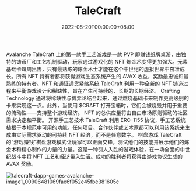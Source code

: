 ﻿---
title: "TaleCraft"
description: "Avalanche 上的第一款手工艺游戏
TaleCraft 是一款 PVP 靠游戏赚钱的纸牌桌游，由独特的铸币厂和工艺机制驱动，玩家可以在其中获得更多力量"
date: 2022-08-20T00:00:00+08:00
lastmod: 2022-08-20T00:00:00+08:00
draft: false
authors: ["boogArno"]
featuredImage: "talecraft.png"
tags: ["NFT Games","TaleCraft"]
categories: ["nfts"]
nfts: ["NFT Games"]
blockchain: "Avalanche"
website: "https://dappradar.com/"
twitter: "https://twitter.com/talecratio"
discord: ""
telegram: ""
github: ""
youtube: ""
twitch: ""
facebook: ""
instagram: ""
reddit: ""
medium: ""
steam: ""
gitbook: ""
googleplay: ""
appstore: ""
status: "Live"
weight: 
lightgallery: true
toc: true
pinned: false
recommend: false
recommend1: false
---
Avalanche TaleCraft 上的第一款手工艺游戏是一款 PVP 即赚钱纸牌桌游，由独特的铸币厂和工艺机制驱动，玩家通过游戏化的 NFT 炼金术变得更加强大。元素基础卡每周出售，只有最熟练的炼金术士才能在这个中世纪的虚拟世界中茁壮成长。所有 NFT 持有者都将获得游戏生态系统产生的 AVAX 收益，奖励最忠诚和最熟练的持有者。NFT 和通证通货紧缩系统 TaleCraft 利用一种全新的 NFT 铸造过程来平衡游戏设计和稀缺性，旨在产生可持续的、长期的长期经济。 Crafting Technology 通过将稀缺性与博弈论结合起来，通过燃烧基础卡来制作更高级别的卡来实现这一点。此外，当使用 $CRAFT 打开宝箱时，它们会被烧毁并用于重要的流动性——支持整个游戏经济。 NFT 的总供应量将由自由市场原则驱动的社区需求决定和平衡。
开源手工艺技术 TaleCraft 利用 ERC-1155 协议，手工艺系统植根于本规范中可用的功能。任何项目、合作伙伴或艺术家都可以利用该系统来生成由实际需求驱动的可持续 NFT 经济，而不是任意数字。
棋盘游戏 TaleCraft 的“游戏赚钱”棋盘游戏模式让玩家可以正面交锋，测试他们的技能并展示他们的炼金术和精心制作的力量的力量。这是一种引人入胜的游戏体验，在一场全面的中世纪战斗中将 NFT 工艺和经济带入生活。成功的胜利者将获得由游戏协议生成的 AVAX 奖励。

![talecraft-dapp-games-avalanche-image1_00906481069fae6f052e45fbe381605c](talecraft-dapp-games-avalanche-image1_00906481069fae6f052e45fbe381605c.png)